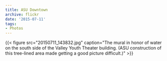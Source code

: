 ```yaml
---
title: ASU Downtown
archive: flickr
date: '2015-07-11'
tags:
- Photos
---
```

{{< figure src="20150711_143832.jpg" caption="The mural in honor of water on the south side of the Valley Youth Theater building. (ASU construction of this tree-lined area made getting a good picture difficult.)" >}}
